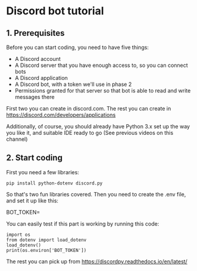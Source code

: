 # Discord bot tutorial



## 1. Prerequisites

Before you can start coding, you need to have five things:

- A Discord account
- A Discord server that you have enough access to, so you can connect bots
- A Discord application
- A Discord bot, with a token we'll use in phase 2
- Permissions granted for that server so that bot is able to read and write messages there

First two you can create in discord.com. The rest you can create in https://discord.com/developers/applications

Additionally, of course, you should already have Python 3.x set up the way you like it, and suitable IDE ready to go (See previous videos on this channel)









## 2. Start coding

First you need a few libraries:

```
pip install python-dotenv discord.py
```

So that's two fun libraries covered. Then you need to create the .env file, and set it up like this:

BOT_TOKEN=<MYBOTTOKENGOESHERE>

You can easily test if this part is working by running this code:

```
import os
from dotenv import load_dotenv
load_dotenv()
print(os.environ['BOT_TOKEN'])
```

The rest you can pick up from https://discordpy.readthedocs.io/en/latest/



